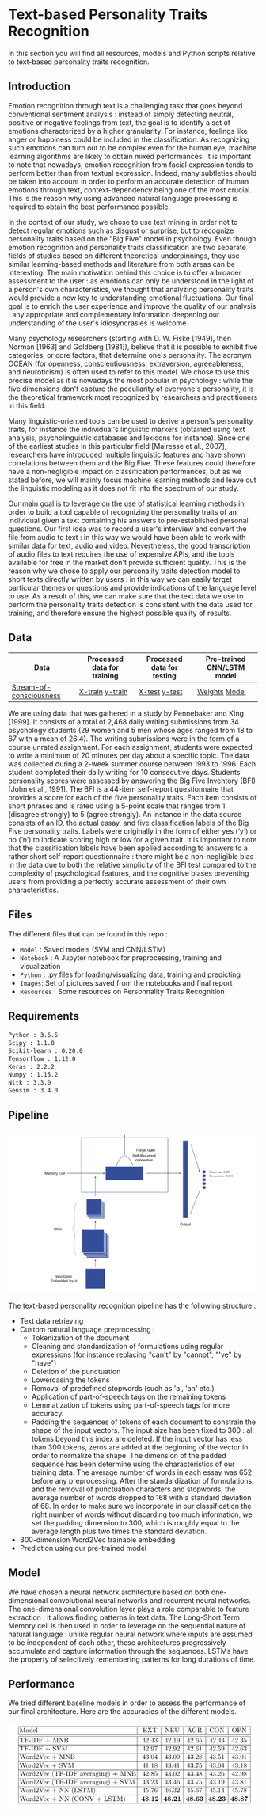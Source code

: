 # Text-based Personality Traits Recognition

In this section you will find all resources, models and Python scripts relative to text-based personality traits recognition.

## Introduction

Emotion recognition through text is a challenging task that goes beyond conventional sentiment analysis : instead of simply detecting neutral, positive or negative feelings from text, the goal is to identify a set of emotions characterized by a higher granularity. For instance, feelings like anger or happiness could be included in the classification. As recognizing such emotions can turn out to be complex even for the human eye, machine learning algorithms are likely to obtain mixed performances. It is important to note that nowadays, emotion recognition from facial expression tends to perform better than from textual expression. Indeed, many subtleties should be taken into account in order to perform an accurate detection of human emotions through text, context-dependency being one of the most crucial. This is the reason why using advanced natural language processing is required to obtain the best performance possible. 

In the context of our study, we chose to use text mining in order not to detect regular emotions such as disgust or surprise, but to recognize personality traits based on the "Big Five" model in psychology. Even though emotion recognition and personality traits classification are two separate fields of studies based on different theoretical underpinnings, they use similar learning-based methods and literature from both areas can be interesting. The main motivation behind this choice is to offer a broader assessment to the user : as emotions can only be understood in the light of a person's own  characteristics, we thought that analyzing personality traits would provide a new key to understanding emotional fluctuations. Our final goal is to enrich the user experience and improve the quality of our analysis : any appropriate and complementary information deepening our understanding of the user's idiosyncrasies is welcome

Many psychology researchers (starting with D. W. Fiske [1949], then Norman [1963] and Goldberg [1981]), believe that it is possible to exhibit five categories, or core factors, that determine one's personality. The acronym OCEAN (for openness, conscientiousness, extraversion, agreeableness, and neuroticism) is often used to refer to this model. We chose to use this precise model as it is nowadays the most popular in psychology : while the five dimensions don't capture the peculiarity of everyone's personality, it is the theoretical framework most recognized by researchers and practitioners in this field.

Many linguistic-oriented tools can be used to derive a person's personality traits, for instance the individual's linguistic markers (obtained using text analysis, psycholinguistic databases and lexicons for instance). Since one of the earliest studies in this particular field [Mairesse et al., 2007], researchers have introduced multiple linguistic features and have shown correlations between them and the Big Five. These features could therefore have a non-negligible impact on classification performances, but as we stated before, we will mainly focus machine learning methods and leave out the linguistic modeling as it does not fit into the spectrum of our study.

Our main goal is to leverage on the use of statistical learning methods in order to build a tool capable of recognizing the personality traits of an individual given a text containing his answers to pre-established personal questions. Our first idea was to record a user's interview and convert the file from audio to text : in this way we would have been able to work with similar data for text, audio and video. Nevertheless, the good transcription of audio files to text requires the use of expensive APIs, and the tools available for free in the market don't provide sufficient quality. This is the reason why we chose to apply our personality traits detection model to short texts directly written by users : in this way we can easily target particular themes or questions and provide indications of the language level to use. As a result of this, we can make sure that the text data we use to perform the personality traits detection is consistent with the data used for training, and therefore ensure the highest possible quality of results.

## Data

| Data | Processed data for training | Processed data for testing | Pre-trained CNN/LSTM model|
|------|-----------------------------|-----------------------------|---------------------------------------|
| [Stream-of-consciousness](https://drive.google.com/file/d/1bbbn8kSBmcVObafdzAQEipRBc4SVqwtb/view?usp=sharing) | [X-train](https://drive.google.com/file/d/1sgxv40PkrzxqFCfoaVGyTxpSMvgzRyyx/view?usp=sharing) [y-train](https://drive.google.com/file/d/1iL4N_k2501fGb6WiDLECvDQaJrCVzOjV/view?usp=sharing) | [X-test](https://drive.google.com/file/d/1ez38Be4__hA0quIrcLkiSl_zAl_HXktL/view?usp=sharing) [y-test](https://drive.google.com/file/d/1G0Tm9Vq5UoJcdQw0q11xgV4dnrP8JiPI/view?usp=sharing)| [Weights](https://drive.google.com/file/d/1XpFAMykCdmphzMw9umS21f8ITf5QwVRg/view?usp=sharing) [Model](https://drive.google.com/file/d/1mXn3poSmg0chYGXKNB7gjFl50E10kuU2/view?usp=sharing) |

We are using data that was gathered in a study by Pennebaker and King [1999]. It consists of a total of 2,468 daily writing submissions from 34 psychology students (29 women and 5 men whose ages ranged from 18 to 67 with a mean of 26.4). The writing submissions were in the form of a course unrated assignment. For each assignment, students were expected to write a minimum of 20 minutes per day about a specific topic. The data was collected during a 2-week summer course between 1993 to 1996. Each student completed their daily writing for 10 consecutive days. Students’ personality scores were assessed by answering the Big Five Inventory (BFI) [John et al., 1991]. The BFI is a 44-item self-report questionnaire that provides a score for each of the five personality traits. Each item consists of short phrases and is rated using a 5-point scale that ranges from 1 (disagree strongly) to 5 (agree strongly). An instance in the data source consists of an ID, the actual essay, and five classification labels of the Big Five personality traits. Labels were originally in the form of either yes (‘y’) or no (‘n’) to indicate scoring high or low for a given trait. It is important to note that the classification labels have been applied according to answers to a rather short self-report questionnaire : there might be a non-negligible bias in the data due to both the relative simplicity of the BFI test compared to the complexity of psychological features, and the cognitive biases preventing users from providing a perfectly accurate assessment of their own characteristics.

## Files

The different files that can be found in this repo :
- `Model` : Saved models (SVM and CNN/LSTM)
- `Notebook` : A Jupyter notebook for preprocessing, training and visualization
- `Python` : .py files for loading/visualizing data, training and predicting
- `Images`: Set of pictures saved from the notebooks and final report
- `Resources` : Some resources on Personnality Traits Recognition

## Requirements
```
Python : 3.6.5
Scipy : 1.1.0
Scikit-learn : 0.20.0
Tensorflow : 1.12.0
Keras : 2.2.2
Numpy : 1.15.2
Nltk : 3.3.0
Gensim : 3.4.0
```

## Pipeline

![image](/Presentation/Images/text_pipeline.png)

The text-based personality recognition pipeline has the following structure :
- Text data retrieving
- Custom natural language preprocessing :
	- Tokenization of the document
	- Cleaning and standardization of formulations using regular expressions (for instance replacing "can't" by "cannot", "'ve" by "have")
	- Deletion of the punctuation
	- Lowercasing the tokens
	- Removal of predefined stopwords (such as 'a', 'an' etc.)
	- Application of part-of-speech tags on the remaining tokens
	- Lemmatization of tokens using part-of-speech tags for more accuracy.
	- Padding the sequences of tokens of each document to constrain the shape of the input vectors. The input size has been fixed to 300 : all tokens beyond this index are deleted. If the input vector has less than 300 tokens, zeros are added at the beginning of the vector in order to normalize the shape. The dimension of the padded sequence has been determine using the characteristics of our training data. The average number of words in each essay was 652 before any preprocessing. After the standardization of formulations, and the removal of punctuation characters and stopwords, the average number of words dropped to 168 with a standard deviation of 68. In order to make sure we incorporate in our classification the right number of words without discarding too much information, we set the padding dimension to 300, which is roughly equal to the average length plus two times the standard deviation.
- 300-dimension Word2Vec trainable embedding
- Prediction using our pre-trained model

## Model

We have chosen a neural network architecture based on both one-dimensional convolutional neural networks and recurrent neural networks.
The one-dimensional convolution layer plays a role comparable to feature extraction : it allows finding patterns in text data. The Long-Short Term Memory cell is then used in order to leverage on the sequential nature of natural language : unlike regular neural network where inputs are assumed to be independent of each other, these architectures progressively accumulate and capture information through the sequences. 
LSTMs have the property of selectively remembering patterns for long durations of time. 

## Performance

We tried different baseline models in order to assess the performance of our final architecture. Here are the accuracies of the different models.

![image](/Presentation/Images/perf_text.png)

